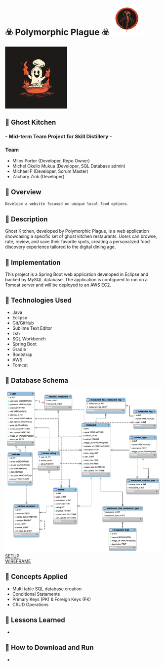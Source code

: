 #  ☣️ Polymorphic Plague ☣️ <img src="images/pp.png" alt="pp" height="100px">
<img src="images/logo.jpg" alt="logo" height="200px">

## 👻 Ghost Kitchen   

### - Mid-term Team Project for Skill Distillery - 

### Team
 * Miles Porter (Developer, Repo Owner)
 * Michel Okello Mukua (Developer, SQL Database admin)
 * Michael F (Developer, Scrum Master)
 * Zachary Zink (Developer)


## 👻 Overview

    Develope a website focused on unique local food options. 

## 👻 Description

Ghost Kitchen, developed by Polymorphic Plague, is a web application showcasing a specific set of ghost kitchen restaurants. Users can browse, rate, review, and save their favorite spots, creating a personalized food discovery experience tailored to the digital dining age.

## 👻 Implementation

 This project is a Spring Boot web application developed in Eclipse and backed by  MySQL database. The application is configured to run on a Tomcat server and will be deployed to an AWS EC2. 


## 👻 Technologies Used

 - Java
 - Eclipse
 - Git/GitHub
 - Sublime Text Editor
 - zsh
 - SQL Workbench
 - Spring Boot
 - Gradle
 - Bootstrap
 - AWS
 - Tomcat

 ## 👻 Database Schema

![diagram](images/diagram.png)
[SETUP](images/gettingStarted.md)<br>
[WIREFRAME](images/wireframe.md)<br>

 ## 👻 Concepts Applied

  - Multi table SQL database creation
  - Conditional Statements
  - Primary Keys (PK) & Foreign Keys (FK)
  - CRUD Operations

 ## 👻 Lessons Learned

  - 

 ## 👻 How to Download and Run

 - 
